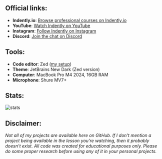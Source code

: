 ## Official links:
- **Indently.io**: [Browse professional courses on Indently.io](https://indently.io)
- **YouTube**: [Watch Indently on YouTube](https://www.youtube.com/@Indently)
- **Instagram**: [Follow Indently on Instagram](https://www.instagram.com/indentlyreels/)
- **Discord**: [Join the chat on Discord](https://discord.com/invite/FRwxrAKw9Z)


## Tools:
- **Code editor**: Zed ([my setup](https://github.com/indently/zed_setup))
- **Theme**: JetBrains New Dark (Zed version)
- **Computer**: MacBook Pro M4 2024, 16GB RAM
- **Microphone**: Shure MV7+

## Stats:
<p align="left">
  <img src="https://github-readme-stats.vercel.app/api?username=indently&show_icons=true&theme=radical" alt="stats"/>
</p>

## Disclaimer:
_Not all of my projects are available here on GitHub. If I don't mention a project being available in the lesson you're watching, then it probably doesn't exist. All code was created for educational purposes only. Please do some proper research before using any of it in your personal projects._

